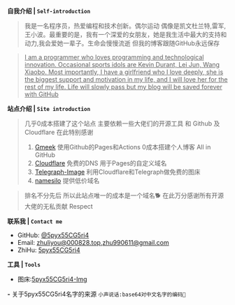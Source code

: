 **自我介绍 | `Self-introduction`**
 
> 我是一名程序员，热爱编程和技术创新。偶尔运动 偶像是凯文杜兰特,雷军,王小波。最重要的是，我有一个深爱的女朋友，她是我生活中最大的支持和动力,我会爱她一辈子。生命会慢慢流逝 但我的博客跟随GitHub永远保存

> <u>I am a programmer who loves programming and technological innovation. Occasional sports idols are Kevin Durant, Lei Jun, Wang Xiaobo. Most importantly, I have a girlfriend who I love deeply, she is the biggest support and motivation in my life, and I will love her for the rest of my life. Life will slowly pass but my blog will be saved forever with GitHub</u>

**站点介绍 | `Site introduction`**

> 几乎0成本搭建了这个站点 主要依赖一些大佬们的开源工具 和 Github 及 Cloudflare 在此特别感谢
> 1.  [Gmeek](https://github.com/Meekdai/Gmeek) 使用Github的Pages和Actions 0成本搭建个人博客 All in GitHub
> 2.  [Cloudflare](https://dash.cloudflare.com/) 免费的DNS 用于Pages的自定义域名
> 3.  [Telegraph-Image](https://github.com/cf-pages/Telegraph-Image) 利用Cloudflare和Telegraph做免费的图床
> 4.  [namesilo](https://www.namesilo.com/) 提供低价域名

> 排名不分先后 所以此站点唯一的成本是一个域名🐕 在此万分感谢所有开源大佬的无私贡献 Respect 

**联系我 | `Contact me`**
-   GitHub: [@5pyx55CG5ri4 ](https://github.com/5pyx55CG5ri4)
-   Email: zhuliyou@000828.top,zhu990611@gmail.com
-   ZhiHu: [5pyx55CG5ri4](https://www.zhihu.com/people/5pyx55CG5ri4)

**工具 | `Tools`**
- 图床:[5pyx55CG5ri4-Img](https://img.000828.top)

**-**
关于5pyx55CG5ri4名字的来源 `小声说话:base64对中文名字的编码🤫`